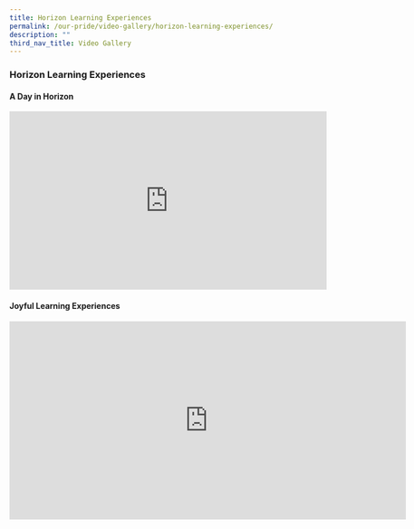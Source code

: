 ```yaml
---
title: Horizon Learning Experiences
permalink: /our-pride/video-gallery/horizon-learning-experiences/
description: ""
third_nav_title: Video Gallery
---
```

### **Horizon Learning Experiences**
#### **A Day in Horizon**
<iframe width="560" height="315" src="https://www.youtube.com/embed/KDFiSU6C-P4" title="YouTube video player" frameborder="0" allow="accelerometer; autoplay; clipboard-write; encrypted-media; gyroscope; picture-in-picture; web-share" allowfullscreen></iframe>

#### **Joyful Learning Experiences**

<iframe width="700" height="350" src="https://www.youtube.com/embed/I2TmWzWy6w4" title="Joyful Learning Beyond Classroom" frameborder="0" allow="accelerometer; autoplay; clipboard-write; encrypted-media; gyroscope; picture-in-picture; web-share" allowfullscreen></iframe>
